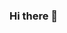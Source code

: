 ### Hi there 👋

<!--
**rayan-roy/rayan-roy** is a ✨ _special_ ✨ repository because its `README.md` (this file) appears on your GitHub profile.

Here are some ideas to get you started:

- 🔭 I’m currently working on ... Deep Learning Research on 3-D (Tertiary) protein structures
- 🌱 I’m currently learning ... AWS and CNN (Convolution Neural Network)
- 👯 I’m looking to collaborate on ... data science/machine learning project
- 🤔 I’m helping ... non-profits in their digital strategy and fundraising.
- 💬 Ask me about ... working with non-profits, travelling and languages. 
- 📫 How to reach me: ...r6roy@uwaterloo.ca
- 😄 Pronouns: ... He/Him
- ⚡ Fun fact: ... I can speak in 4 languages (English, Hindi, Bengali, Gujarati)
-->
